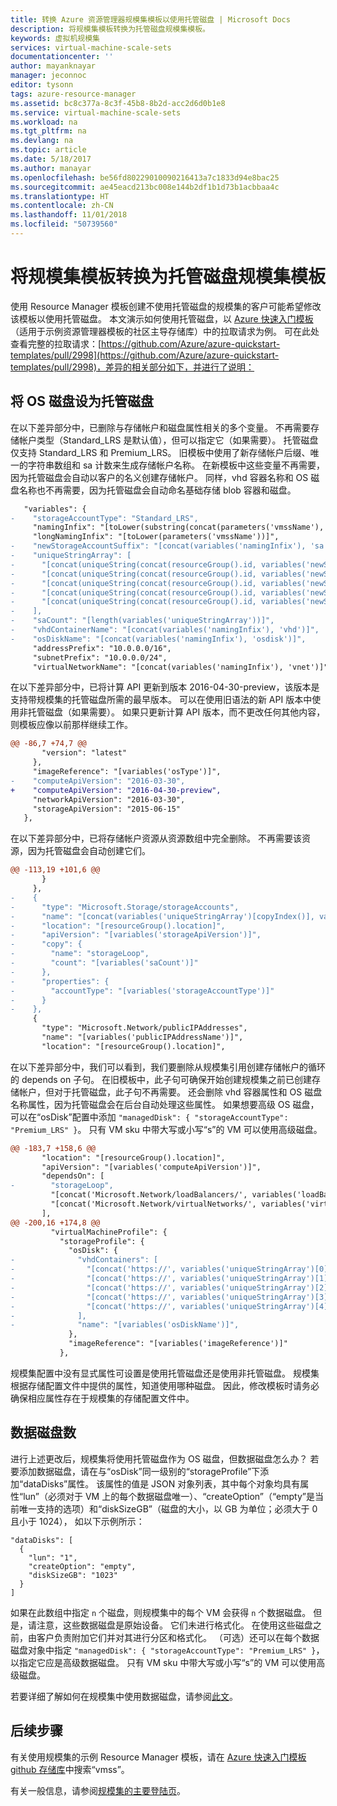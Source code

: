 ```yaml
---
title: 转换 Azure 资源管理器规模集模板以使用托管磁盘 | Microsoft Docs
description: 将规模集模板转换为托管磁盘规模集模板。
keywords: 虚拟机规模集
services: virtual-machine-scale-sets
documentationcenter: ''
author: mayanknayar
manager: jeconnoc
editor: tysonn
tags: azure-resource-manager
ms.assetid: bc8c377a-8c3f-45b8-8b2d-acc2d6d0b1e8
ms.service: virtual-machine-scale-sets
ms.workload: na
ms.tgt_pltfrm: na
ms.devlang: na
ms.topic: article
ms.date: 5/18/2017
ms.author: manayar
ms.openlocfilehash: be56fd80229010090216413a7c1833d94e8bac25
ms.sourcegitcommit: ae45eacd213bc008e144b2df1b1d73b1acbbaa4c
ms.translationtype: HT
ms.contentlocale: zh-CN
ms.lasthandoff: 11/01/2018
ms.locfileid: "50739560"
---
```

# <a name="convert-a-scale-set-template-to-a-managed-disk-scale-set-template"></a>将规模集模板转换为托管磁盘规模集模板

使用 Resource Manager 模板创建不使用托管磁盘的规模集的客户可能希望修改该模板以使用托管磁盘。 本文演示如何使用托管磁盘，以 [Azure 快速入门模板](https://github.com/Azure/azure-quickstart-templates)（适用于示例资源管理器模板的社区主导存储库）中的拉取请求为例。 可在此处查看完整的拉取请求：[https://github.com/Azure/azure-quickstart-templates/pull/2998](https://github.com/Azure/azure-quickstart-templates/pull/2998)，差异的相关部分如下，并进行了说明：

## <a name="making-the-os-disks-managed"></a>将 OS 磁盘设为托管磁盘

在以下差异部分中，已删除与存储帐户和磁盘属性相关的多个变量。 不再需要存储帐户类型（Standard_LRS 是默认值），但可以指定它（如果需要）。 托管磁盘仅支持 Standard_LRS 和 Premium_LRS。 旧模板中使用了新存储帐户后缀、唯一的字符串数组和 sa 计数来生成存储帐户名称。 在新模板中这些变量不再需要，因为托管磁盘会自动以客户的名义创建存储帐户。 同样，vhd 容器名称和 OS 磁盘名称也不再需要，因为托管磁盘会自动命名基础存储 blob 容器和磁盘。

```diff
   "variables": {
-    "storageAccountType": "Standard_LRS",
     "namingInfix": "[toLower(substring(concat(parameters('vmssName'), uniqueString(resourceGroup().id)), 0, 9))]",
     "longNamingInfix": "[toLower(parameters('vmssName'))]",
-    "newStorageAccountSuffix": "[concat(variables('namingInfix'), 'sa')]",
-    "uniqueStringArray": [
-      "[concat(uniqueString(concat(resourceGroup().id, variables('newStorageAccountSuffix'), '0')))]",
-      "[concat(uniqueString(concat(resourceGroup().id, variables('newStorageAccountSuffix'), '1')))]",
-      "[concat(uniqueString(concat(resourceGroup().id, variables('newStorageAccountSuffix'), '2')))]",
-      "[concat(uniqueString(concat(resourceGroup().id, variables('newStorageAccountSuffix'), '3')))]",
-      "[concat(uniqueString(concat(resourceGroup().id, variables('newStorageAccountSuffix'), '4')))]"
-    ],
-    "saCount": "[length(variables('uniqueStringArray'))]",
-    "vhdContainerName": "[concat(variables('namingInfix'), 'vhd')]",
-    "osDiskName": "[concat(variables('namingInfix'), 'osdisk')]",
     "addressPrefix": "10.0.0.0/16",
     "subnetPrefix": "10.0.0.0/24",
     "virtualNetworkName": "[concat(variables('namingInfix'), 'vnet')]",
```


在以下差异部分中，已将计算 API 更新到版本 2016-04-30-preview，该版本是支持带规模集的托管磁盘所需的最早版本。 可以在使用旧语法的新 API 版本中使用非托管磁盘（如果需要）。 如果只更新计算 API 版本，而不更改任何其他内容，则模板应像以前那样继续工作。

```diff
@@ -86,7 +74,7 @@
       "version": "latest"
     },
     "imageReference": "[variables('osType')]",
-    "computeApiVersion": "2016-03-30",
+    "computeApiVersion": "2016-04-30-preview",
     "networkApiVersion": "2016-03-30",
     "storageApiVersion": "2015-06-15"
   },
```

在以下差异部分中，已将存储帐户资源从资源数组中完全删除。 不再需要该资源，因为托管磁盘会自动创建它们。

```diff
@@ -113,19 +101,6 @@
       }
     },
-    {
-      "type": "Microsoft.Storage/storageAccounts",
-      "name": "[concat(variables('uniqueStringArray')[copyIndex()], variables('newStorageAccountSuffix'))]",
-      "location": "[resourceGroup().location]",
-      "apiVersion": "[variables('storageApiVersion')]",
-      "copy": {
-        "name": "storageLoop",
-        "count": "[variables('saCount')]"
-      },
-      "properties": {
-        "accountType": "[variables('storageAccountType')]"
-      }
-    },
     {
       "type": "Microsoft.Network/publicIPAddresses",
       "name": "[variables('publicIPAddressName')]",
       "location": "[resourceGroup().location]",
```

在以下差异部分中，我们可以看到，我们要删除从规模集引用创建存储帐户的循环的 depends on 子句。 在旧模板中，此子句可确保开始创建规模集之前已创建存储帐户，但对于托管磁盘，此子句不再需要。 还会删除 vhd 容器属性和 OS 磁盘名称属性，因为托管磁盘会在后台自动处理这些属性。 如果想要高级 OS 磁盘，可以在“osDisk”配置中添加 `"managedDisk": { "storageAccountType": "Premium_LRS" }`。 只有 VM sku 中带大写或小写“s”的 VM 可以使用高级磁盘。

```diff
@@ -183,7 +158,6 @@
       "location": "[resourceGroup().location]",
       "apiVersion": "[variables('computeApiVersion')]",
       "dependsOn": [
-        "storageLoop",
         "[concat('Microsoft.Network/loadBalancers/', variables('loadBalancerName'))]",
         "[concat('Microsoft.Network/virtualNetworks/', variables('virtualNetworkName'))]"
       ],
@@ -200,16 +174,8 @@
         "virtualMachineProfile": {
           "storageProfile": {
             "osDisk": {
-              "vhdContainers": [
-                "[concat('https://', variables('uniqueStringArray')[0], variables('newStorageAccountSuffix'), '.blob.core.windows.net/', variables('vhdContainerName'))]",
-                "[concat('https://', variables('uniqueStringArray')[1], variables('newStorageAccountSuffix'), '.blob.core.windows.net/', variables('vhdContainerName'))]",
-                "[concat('https://', variables('uniqueStringArray')[2], variables('newStorageAccountSuffix'), '.blob.core.windows.net/', variables('vhdContainerName'))]",
-                "[concat('https://', variables('uniqueStringArray')[3], variables('newStorageAccountSuffix'), '.blob.core.windows.net/', variables('vhdContainerName'))]",
-                "[concat('https://', variables('uniqueStringArray')[4], variables('newStorageAccountSuffix'), '.blob.core.windows.net/', variables('vhdContainerName'))]"
-              ],
-              "name": "[variables('osDiskName')]",
             },
             "imageReference": "[variables('imageReference')]"
           },

```

规模集配置中没有显式属性可设置是使用托管磁盘还是使用非托管磁盘。 规模集根据存储配置文件中提供的属性，知道使用哪种磁盘。 因此，修改模板时请务必确保相应属性存在于规模集的存储配置文件中。


## <a name="data-disks"></a>数据磁盘数

进行上述更改后，规模集将使用托管磁盘作为 OS 磁盘，但数据磁盘怎么办？ 若要添加数据磁盘，请在与“osDisk”同一级别的“storageProfile”下添加“dataDisks”属性。 该属性的值是 JSON 对象列表，其中每个对象均具有属性“lun”（必须对于 VM 上的每个数据磁盘唯一）、“createOption”（“empty”是当前唯一支持的选项）和“diskSizeGB”（磁盘的大小，以 GB 为单位；必须大于 0 且小于 1024）， 如以下示例所示： 

```
"dataDisks": [
  {
    "lun": "1",
    "createOption": "empty",
    "diskSizeGB": "1023"
  }
]
```

如果在此数组中指定 `n` 个磁盘，则规模集中的每个 VM 会获得 `n` 个数据磁盘。 但是，请注意，这些数据磁盘是原始设备。 它们未进行格式化。 在使用这些磁盘之前，由客户负责附加它们并对其进行分区和格式化。 （可选）还可以在每个数据磁盘对象中指定 `"managedDisk": { "storageAccountType": "Premium_LRS" }`，以指定它应是高级数据磁盘。 只有 VM sku 中带大写或小写“s”的 VM 可以使用高级磁盘。

若要详细了解如何在规模集中使用数据磁盘，请参阅[此文](./virtual-machine-scale-sets-attached-disks.md)。


## <a name="next-steps"></a>后续步骤
有关使用规模集的示例 Resource Manager 模板，请在 [Azure 快速入门模板 github 存储库](https://github.com/Azure/azure-quickstart-templates)中搜索“vmss”。

有关一般信息，请参阅[规模集的主要登陆页](https://azure.microsoft.com/services/virtual-machine-scale-sets/)。

